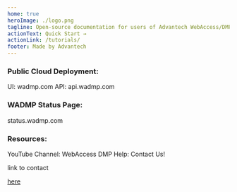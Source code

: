 ```yaml
---
home: true
heroImage: ./logo.png
tagline: Open-source documentation for users of Advantech WebAccess/DMP software
actionText: Quick Start →
actionLink: /tutorials/
footer: Made by Advantech
---
```




### Public Cloud Deployment:

UI: wadmp.com
API: api.wadmp.com

### WADMP Status Page: 

status.wadmp.com

### Resources:

YouTube Channel: WebAccess DMP
Help: Contact Us!  

link to contact

[here](https://grafana.com/docs/grafana/latest/panels/inspect-panel/)


